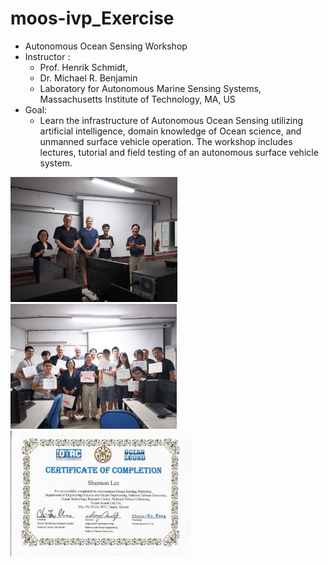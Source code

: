 # moos-ivp_Exercise
- Autonomous Ocean Sensing Workshop
- Instructor :
  - Prof. Henrik Schmidt,
  - Dr. Michael R. Benjamin
  - Laboratory for Autonomous Marine Sensing Systems, Massachusetts Institute of Technology, MA, US
- Goal:
  - Learn the infrastructure of Autonomous Ocean Sensing utilizing artificial intelligence, domain knowledge of Ocean science, and unmanned surface vehicle operation. The workshop includes lectures, tutorial and field testing of an autonomous surface vehicle system.
  
<img src="https://raw.githubusercontent.com/shannon112/moos-ivp_Exercise/master/img1.png" height=200> <img src="https://raw.githubusercontent.com/shannon112/moos-ivp_Exercise/master/img2.png" height=200> <img src="https://raw.githubusercontent.com/shannon112/moos-ivp_Exercise/master/certi.png" height=200>
